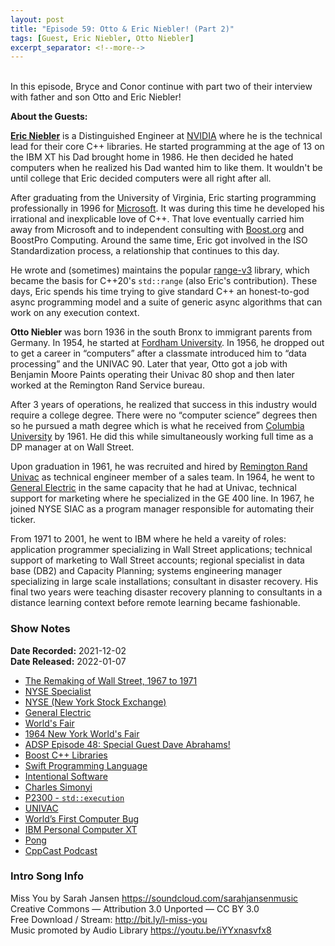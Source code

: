```yaml
---
layout: post
title: "Episode 59: Otto & Eric Niebler! (Part 2)"
tags: [Guest, Eric Niebler, Otto Niebler]
excerpt_separator: <!--more-->
---
```


<div id="buzzsprout-player-9846538"></div><script src="https://www.buzzsprout.com/1501960/9846538-episode-59-otto-eric-niebler-part-2.js?container_id=buzzsprout-player-9846538&player=small" type="text/javascript" charset="utf-8"></script>

<br>In this episode, Bryce and Conor continue with part two of their interview with father and son Otto and Eric Niebler!

<!--more-->

**About the Guests:**

**[Eric Niebler](https://twitter.com/ericniebler)** is a Distinguished Engineer at [NVIDIA](https://www.nvidia.com/en-us/) where he is the technical lead for their core C++ libraries. He started programming at the age of 13 on the IBM XT his Dad brought home in 1986. He then decided he hated computers when he realized his Dad wanted him to like them. It wouldn't be until college that Eric decided computers were all right after all.

After graduating from the University of Virginia, Eric starting programming professionally in 1996 for [Microsoft](https://www.microsoft.com/en-ca/). It was during this time he developed his irrational and inexplicable love of C++. That love eventually carried him away from Microsoft and to independent consulting with [Boost.org](https://www.boost.org/) and BoostPro Computing. Around the same time, Eric got involved in the ISO Standardization process, a relationship that continues to this day.

He wrote and (sometimes) maintains the popular [range-v3](https://ericniebler.github.io/range-v3/) library, which became the basis for C++20's `std::range` (also Eric's contribution). These days, Eric spends his time trying to give standard C++ an honest-to-god async programming model and a suite of generic async algorithms that can work on any execution context.

**Otto Niebler** was born 1936 in the south Bronx to immigrant parents from Germany. In 1954, he started at [Fordham University](https://www.fordham.edu/). In 1956, he dropped out to get a career in “computers” after a classmate introduced him to “data processing” and the UNIVAC 90. Later that year, Otto got a job with Benjamin Moore Paints operating their Univac 80 shop and then later worked at the Remington Rand Service bureau. 

After 3 years of operations, he realized that success in this industry would require a college degree. There were no “computer science” degrees then so he pursued a math degree which is what he received from [Columbia University](https://www.columbia.edu/) by 1961. He did this while simultaneously working full time as a DP manager at on Wall Street. 
      
Upon graduation in 1961, he was recruited and hired by [Remington Rand Univac](https://en.wikipedia.org/wiki/UNIVAC) as technical engineer member of a sales team. In 1964, he went to [General Electric](https://www.ge.com/) in the same capacity that he had at Univac, technical support for marketing where he specialized in the GE 400 line. In 1967, he joined NYSE SIAC as a program manager responsible for automating their ticker. 

From 1971 to 2001, he went to IBM where he held a vareity of roles: application programmer specializing in Wall Street applications; technical support of marketing to Wall Street accounts; regional specialist in data base (DB2) and Capacity Planning; systems engineering manager specializing in large scale installations; consultant in disaster recovery. His final two years were teaching disaster recovery planning to consultants in a distance learning context before remote learning became fashionable.

### Show Notes

**Date Recorded:** 2021-12-02 <br>
**Date Released:** 2022-01-07

* [The Remaking of Wall Street, 1967 to 1971](https://hbswk.hbs.edu/archive/the-remaking-of-wall-street-1967-to-1971)
* [NYSE Specialist](https://www.investopedia.com/terms/s/specialist.asp)
* [NYSE (New York Stock Exchange)](https://en.wikipedia.org/wiki/New_York_Stock_Exchange)
* [General Electric](https://en.wikipedia.org/wiki/General_Electric)
* [World's Fair](https://en.wikipedia.org/wiki/World%27s_fair)
* [1964 New York World's Fair](https://en.wikipedia.org/wiki/1964_New_York_World%27s_Fair)
* [ADSP Episode 48: Special Guest Dave Abrahams!](https://adspthepodcast.com/2021/10/22/Episode-48.html)
* [Boost C++ Libraries](https://www.boost.org/)
* [Swift Programming Language](https://www.swift.org/)
* [Intentional Software](https://en.wikipedia.org/wiki/Intentional_Software)
* [Charles Simonyi](https://en.wikipedia.org/wiki/Charles_Simonyi)
* [P2300 - `std::execution`](http://www.open-std.org/jtc1/sc22/wg21/docs/papers/2021/p2300r2.html)
* [UNIVAC](https://en.wikipedia.org/wiki/UNIVAC)
* [World’s First Computer Bug](https://www.nationalgeographic.org/thisday/sep9/worlds-first-computer-bug/)
* [IBM Personal Computer XT](https://en.wikipedia.org/wiki/IBM_Personal_Computer_XT)
* [Pong](https://en.wikipedia.org/wiki/Pong)
* [CppCast Podcast](https://www.cppcast.com/)

### Intro Song Info

Miss You by Sarah Jansen https://soundcloud.com/sarahjansenmusic<br>
Creative Commons — Attribution 3.0 Unported — CC BY 3.0<br>
Free Download / Stream: http://bit.ly/l-miss-you<br>
Music promoted by Audio Library https://youtu.be/iYYxnasvfx8<br>
